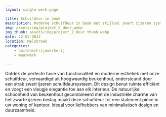 ```yaml
---
layout: single-werk-page

title: Schuifdeur in beuk
description: Moderne schuifdeur in beuk met stijlvol zwart ijzeren systeem. Bespaart ruimte met een elegante, minimalistische uitstraling.
img: assets/img/project_2_deur.webp
img_thumb: assets/img/project_2_deur_thumb.webp
date: 22-02-2022
location: Melsbroek
categories: 
    - buitenschrijnwerkerij
    - maatwerk

---
```


Ontdek de perfecte fusie van functionaliteit en moderne esthetiek met onze schuifdeur, vervaardigd uit hoogwaardig beukenhout, ondersteund door een strak zwart ijzeren schuifdeursysteem. Dit design benut ruimte efficiënt en voegt een vleugje elegantie toe aan elk interieur. De natuurlijke schoonheid van beukenhout gecombineerd met de industriële charme van het zwarte ijzeren beslag maakt deze schuifdeur tot een statement piece in uw woning of kantoor. Ideaal voor liefhebbers van minimalistisch design en duurzaamheid.
